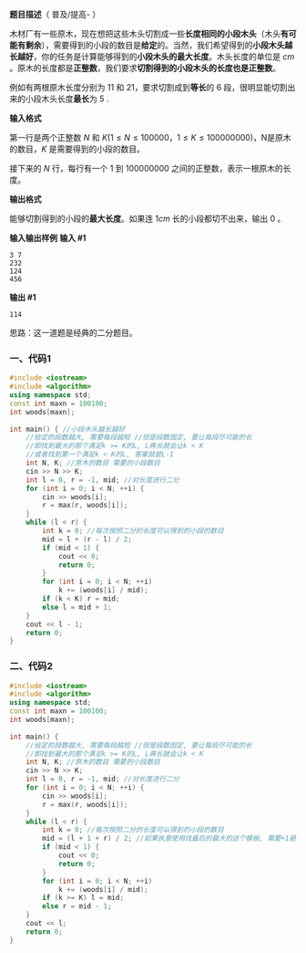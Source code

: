 
**题目描述**（ 普及/提高- ）

木材厂有一些原木，现在想把这些木头切割成一些**长度相同的小段木头**（木头**有可能有剩余**），需要得到的小段的数目是**给定**的。当然，我们希望得到的**小段木头越长越好**，你的任务是计算能够得到的**小段木头的最大长度**。木头长度的单位是 $cm$ 。原木的长度都是**正整数**，我们要求**切割得到的小段木头的长度也是正整数**。

例如有两根原木长度分别为 $11$ 和 $21$，要求切割成到**等长**的 $6$ 段，很明显能切割出来的小段木头长度**最长**为 $5$ .

**输入格式**

第一行是两个正整数 $N$ 和 $K(1 ≤ N ≤ 100000，1 ≤ K ≤ 100000000)$，N是原木的数目，$K$ 是需要得到的小段的数目。

接下来的 $N$ 行，每行有一个 $1$ 到 $100000000$ 之间的正整数，表示一根原木的长度。

**输出格式**

能够切割得到的小段的**最大长度**。如果连 $1cm$ 长的小段都切不出来，输出 $0$ 。

**输入输出样例**
**输入 #1**
```
3 7
232
124
456
```
**输出 #1**
```
114
```

思路：这一道题是经典的二分题目。

### 一、代码1
```cpp
#include <iostream>
#include <algorithm>
using namespace std;
const int maxn = 100100;
int woods[maxn];
 
int main() { //小段木头越长越好 
	//给定的段数越大, 需要每段越短 //但是段数固定, 要让每段尽可能的长
	//即找到最大的那个满足k >= K的L, L再长就会让k < K 
	//或者找到第一个满足k < K的L, 答案就是L-1
	int N, K; //原木的数目 需要的小段数目
	cin >> N >> K;
	int l = 0, r = -1, mid; //对长度进行二分 
	for (int i = 0; i < N; ++i) {
		cin >> woods[i];
		r = max(r, woods[i]);
	} 
	while (l < r) {
		int k = 0; //每次按照二分的长度可以得到的小段的数目 
		mid = l + (r - l) / 2;
		if (mid < 1) {
			cout << 0;
			return 0;
		}
		for (int i = 0; i < N; ++i)
			k += (woods[i] / mid); 
		if (k < K) r = mid;
		else l = mid + 1; 
	}
	cout << l - 1;
	return 0;
}
```

### 二、代码2
```cpp
#include <iostream>
#include <algorithm>
using namespace std;
const int maxn = 100100;
int woods[maxn];
 
int main() {  
	//给定的段数越大, 需要每段越短 //但是段数固定, 要让每段尽可能的长
	//即找到最大的那个满足k >= K的L, L再长就会让k < K  
	int N, K; //原木的数目 需要的小段数目
	cin >> N >> K;
	int l = 0, r = -1, mid; //对长度进行二分 
	for (int i = 0; i < N; ++i) {
		cin >> woods[i];
		r = max(r, woods[i]);
	} 
	while (l < r) {
		int k = 0; //每次按照二分的长度可以得到的小段的数目 
		mid = (l + 1 + r) / 2; //如果执意使用找最后的最大的这个模板, 需要+1避免无限循环 
		if (mid < 1) {
			cout << 0;
			return 0;
		}
		for (int i = 0; i < N; ++i)
			k += (woods[i] / mid);  
		if (k >= K) l = mid;
		else r = mid - 1; 
	}
	cout << l;
	return 0;
} 
```
